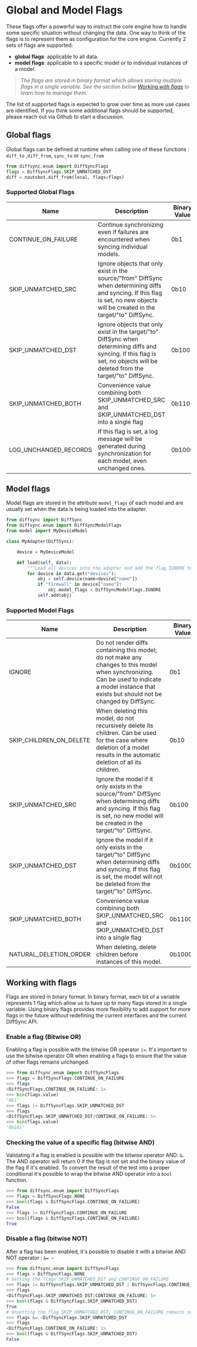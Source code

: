 
# Global and Model Flags

These flags offer a powerful way to instruct the core engine how to handle some specific situation without changing the data. One way to think of the flags is to represent them as configuration for the core engine. Currently 2 sets of flags are supported:
- **global flags**: applicable to all data.
- **model flags**: applicable to a specific model or to individual instances of a model.

> *The flags are stored in binary format which allows storing multiple flags in a single variable. See the section below [Working with flags](#working-with-flags) to learn how to manage them.*

The list of supported flags is expected to grow over time as more use cases are identified. If you think some additional flags should be supported, please reach out via Github to start a discussion.

## Global flags

Global flags can be defined at runtime when calling one of these functions : `diff_to` ,`diff_from`,  `sync_to` or `sync_from`

```python
from diffsync.enum import DiffSyncFlags
flags = DiffSyncFlags.SKIP_UNMATCHED_DST
diff = nautobot.diff_from(local, flags=flags)
```

### Supported Global Flags

| Name | Description | Binary Value |
|---|---|---|
| CONTINUE_ON_FAILURE | Continue synchronizing even if failures are encountered when syncing individual models. | 0b1 |
| SKIP_UNMATCHED_SRC | Ignore objects that only exist in the source/"from" DiffSync when determining diffs and syncing.  If this flag is set, no new objects will be created in the target/"to" DiffSync. | 0b10 |
| SKIP_UNMATCHED_DST | Ignore objects that only exist in the target/"to" DiffSync when determining diffs and syncing.  If this flag is set, no objects will be deleted from the target/"to" DiffSync. | 0b100 |
| SKIP_UNMATCHED_BOTH | Convenience value combining both SKIP_UNMATCHED_SRC and SKIP_UNMATCHED_DST into a single flag | 0b110 |
| LOG_UNCHANGED_RECORDS | If this flag is set, a log message will be generated during synchronization for each model, even unchanged ones. | 0b1000 |

## Model flags

Model flags are stored in the attribute `model_flags` of each model and are usually set when the data is being loaded into the adapter.

```python
from diffsync import DiffSync
from diffsync.enum import DiffSyncModelFlags
from model import MyDeviceModel

class MyAdapter(DiffSync):

    device = MyDeviceModel

    def load(self, data):
        """Load all devices into the adapter and add the flag IGNORE to all firewall devices."""
        for device in data.get("devices"):
            obj = self.device(name=device["name"])
            if "firewall" in device["name"]:
                obj.model_flags = DiffSyncModelFlags.IGNORE
            self.add(obj)
```

### Supported Model Flags

| Name | Description                                                                                                                                                                                       | Binary Value |
|---|---------------------------------------------------------------------------------------------------------------------------------------------------------------------------------------------------|---|
| IGNORE | Do not render diffs containing this model; do not make any changes to this model when synchronizing.  Can be used to indicate a model instance that exists but should not be changed by DiffSync. | 0b1 |
| SKIP_CHILDREN_ON_DELETE | When deleting this model, do not recursively delete its children. Can be used for the case where deletion of a model results in the automatic deletion of all its children.                       | 0b10 |
| SKIP_UNMATCHED_SRC | Ignore the model if it only exists in the source/"from" DiffSync when determining diffs and syncing. If this flag is set, no new model will be created in the target/"to" DiffSync.               | 0b100 |
| SKIP_UNMATCHED_DST | Ignore the model if it only exists in the target/"to" DiffSync when determining diffs and syncing. If this flag is set, the model will not be deleted from the target/"to" DiffSync.              | 0b1000 |
| SKIP_UNMATCHED_BOTH | Convenience value combining both SKIP_UNMATCHED_SRC and SKIP_UNMATCHED_DST into a single flag                                                                                                     | 0b1100 |
| NATURAL_DELETION_ORDER | When deleting, delete children before instances of this model.                                                                                                                                    | 0b10000 |

## Working with flags

Flags are stored in binary format. In binary format, each bit of a variable represents 1 flag which allow us to have up to many flags stored in a single variable. Using binary flags provides more flexibility to add support for more flags in the future without redefining the current interfaces and the current DiffSync API.

### Enable a flag (Bitwise OR)

Enabling a flag is possible with the bitwise OR operator `|=`. It's important to use the bitwise operator OR when enabling a flags to ensure that the value of other flags remains unchanged.

```python
>>> from diffsync.enum import DiffSyncFlags
>>> flags = DiffSyncFlags.CONTINUE_ON_FAILURE
>>> flags
<DiffSyncFlags.CONTINUE_ON_FAILURE: 1>
>>> bin(flags.value)
'0b1'
>>> flags |= DiffSyncFlags.SKIP_UNMATCHED_DST
>>> flags
<DiffSyncFlags.SKIP_UNMATCHED_DST|CONTINUE_ON_FAILURE: 5>
>>> bin(flags.value)
'0b101'
```

### Checking the value of a specific flag (bitwise AND)

Validating if a flag is enabled is possible with the bitwise operator AND: `&`. The AND operator will return 0 if the flag is not set and the binary value of the flag if it's enabled. To convert the result of the test into a proper conditional it's possible to wrap the bitwise AND operator into a `bool` function.

```python
>>> from diffsync.enum import DiffSyncFlags
>>> flags = DiffSyncFlags.NONE
>>> bool(flags & DiffSyncFlags.CONTINUE_ON_FAILURE)
False
>>> flags |= DiffSyncFlags.CONTINUE_ON_FAILURE
>>> bool(flags & DiffSyncFlags.CONTINUE_ON_FAILURE)
True
```

### Disable a flag (bitwise NOT)

After a flag has been enabled, it's possible to disable it with a bitwise AND NOT operator : `&= ~`

```python
>>> from diffsync.enum import DiffSyncFlags
>>> flags = DiffSyncFlags.NONE
# Setting the flags SKIP_UNMATCHED_DST and CONTINUE_ON_FAILURE
>>> flags |= DiffSyncFlags.SKIP_UNMATCHED_DST | DiffSyncFlags.CONTINUE_ON_FAILURE
>>> flags
<DiffSyncFlags.SKIP_UNMATCHED_DST|CONTINUE_ON_FAILURE: 5>
>>> bool(flags & DiffSyncFlags.SKIP_UNMATCHED_DST)
True
# Unsetting the flag SKIP_UNMATCHED_DST; CONTINUE_ON_FAILURE remains set
>>> flags &= ~DiffSyncFlags.SKIP_UNMATCHED_DST
>>> flags
<DiffSyncFlags.CONTINUE_ON_FAILURE: 1>
>>> bool(flags & DiffSyncFlags.SKIP_UNMATCHED_DST)
False
```
